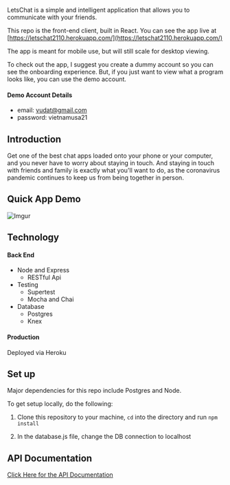 LetsChat is a simple and intelligent application that allows you to communicate with your friends.

This repo is the front-end client, built in React.  You can see the app live at [https://letschat2110.herokuapp.com/](https://letschat2110.herokuapp.com/)

The app is meant for mobile use, but will still scale for desktop viewing.

To check out the app, I suggest you create a dummy account so you can see the onboarding experience.  But, if you just want to view what a program looks like, you can use the demo account.

#### Demo Account Details

* email: vudat@gmail.com
* password: vietnamusa21

## Introduction

Get one of the best chat apps loaded onto your phone or your computer, and you never have to worry about staying in touch. And staying in touch with friends and family is exactly what you'll want to do, as the coronavirus pandemic continues to keep us from being together in person.


## Quick App Demo

![Imgur](https://i.imgur.com/LJ4eqTA.gif)

## Technology

#### Back End

* Node and Express
  * RESTful Api
* Testing
  * Supertest
  * Mocha and Chai
* Database
  * Postgres
  * Knex

#### Production

Deployed via Heroku


## Set up

Major dependencies for this repo include Postgres and Node.

To get setup locally, do the following:

1. Clone this repository to your machine, `cd` into the directory and run `npm install`

2. In the database.js file, change the DB connection to localhost

## API Documentation
[Click Here for the API Documentation](https://docs.google.com/document/d/1kJBZXGOZGsSaSo_Jipa4bjSpQ35X1ax3wc8CmldhQ3I/edit?usp=sharing)